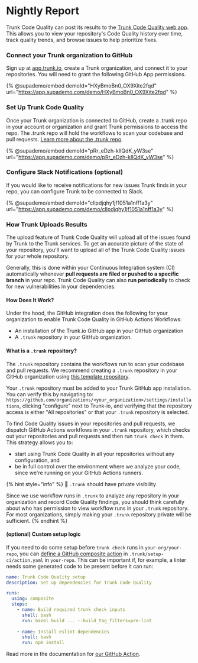 # Nightly Report

Trunk Code Quality can post its results to the [Trunk Code Quality web app](https://app.trunk.io/login?intent=code%20quality). This allows you to view your repository's Code Quality history over time, track quality trends, and browse issues to help prioritize fixes.

### Connect your Trunk organization to GitHub

Sign up at [app.trunk.io](https://app.trunk.io/signup?intent=code%20quality), create a Trunk organization, and connect it to your repositories. You will need to grant the following GitHub App permissions.

{% @supademo/embed demoId="HXyBmoBn0_OX9Xite2fqd" url="https://app.supademo.com/demo/HXyBmoBn0_OX9Xite2fqd" %}

### Set Up Trunk Code Quality

Once your Trunk organization is connected to GitHub, create a .trunk repo in your account or organization and grant Trunk permissions to access the repo. The .trunk repo will hold the workflows to scan your codebase and pull requests. [Learn more about the .trunk repo](github-integration.md#uploading-results).

{% @supademo/embed demoId="pRr_eDzh-klIQdK_yW3se" url="https://app.supademo.com/demo/pRr_eDzh-klIQdK_yW3se" %}

### Configure Slack Notifications (optional)

If you would like to receive notifications for new issues Trunk finds in your repo, you can configure Trunk to be connected to Slack.

{% @supademo/embed demoId="cllpdjqhy1jf1051a1nff1a3y" url="https://app.supademo.com/demo/cllpdjqhy1jf1051a1nff1a3y" %}

### **How Trunk Uploads Results**

The upload feature of Trunk Code Quality will upload all of the issues found by Trunk to the Trunk services. To get an accurate picture of the state of your repository, you'll want to upload all of the Trunk Code Quality issues for your whole repository.

Generally, this is done within your Continuous Integration system (CI) automatically whenever **pull requests are filed or pushed to a specific branch** in your repo. Trunk Code Quality can also **run periodically** to check for new vulnerabilities in your dependencies.

#### **How Does It Work?**

Under the hood, the GitHub integration does the following for your organization to enable Trunk Code Quality in GitHub Actions Workflows:

* An installation of the Trunk.io GitHub app in your GitHub organization
* A `.trunk` repository in your GitHub organization.

#### **What is a `.trunk` repository?**

The `.trunk` repository contains the workflows run to scan your codebase and pull requests. We recommend creating a `.trunk` repository in your GitHub organization using [this template repository](https://github.com/trunk-io/.trunk-template).

Your `.trunk` repository must be added to your Trunk GitHub app installation. You can verify this by navigating to: `https://github.com/organizations/<your_organization>/settings/installations`, clicking "configure" next to Trunk-io, and verifying that the repository access is either "All repositories" or that your `.trunk` repository is selected.

To find Code Quality issues in your repositories and pull requests, we dispatch GitHub Actions workflows in your `.trunk` repository, which checks out your repositories and pull requests and then run `trunk check` in them. This strategy allows you to:

* start using Trunk Code Quality in all your repositories without any configuration, and
* be in full control over the environment where we analyze your code, since we're running on your GitHub Actions runners.

{% hint style="info" %}
🚧 `.trunk` should have private visibility

Since we use workflow runs in `.trunk` to analyze any repository in your organization and record Code Quality findings, you should think carefully about who has permission to view workflow runs in your `.trunk` repository. For most organizations, simply making your `.trunk` repository private will be sufficient.
{% endhint %}

#### (optional) Custom setup logic

If you need to do some setup before `trunk check` runs in `your-org/your-repo`, you can [define a GitHub composite action](https://docs.github.com/en/actions/creating-actions/creating-a-composite-action) in `.trunk/setup-ci/action.yaml` in `your-repo`. This can be important if, for example, a linter needs some generated code to be present before it can run:

```yaml
name: Trunk Code Quality setup
description: Set up dependencies for Trunk Code Quality

runs:
  using: composite
  steps:
    - name: Build required trunk check inputs
      shell: bash
      run: bazel build ... --build_tag_filters=pre-lint
      
    - name: Install eslint dependencies
      shell: bash
      run: npm install
```

Read more in the documentation for [our GitHub Action](https://github.com/trunk-io/trunk-action#custom-setup).
